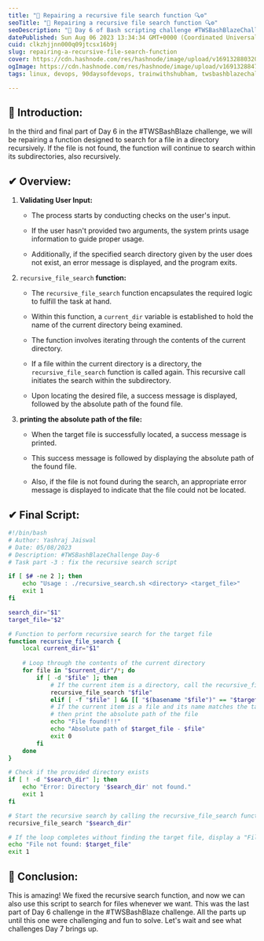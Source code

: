 ```yaml
---
title: "🔧 Repairing a recursive file search function 🔍⚙️"
seoTitle: "🔧 Repairing a recursive file search function 🔍⚙️"
seoDescription: "🚀 Day 6 of Bash scripting challenge #TWSBashBlazeChallenge🔥🔥 Part-3 Fixing a recursive file search function"
datePublished: Sun Aug 06 2023 13:34:34 GMT+0000 (Coordinated Universal Time)
cuid: clkzhjjnn000q09jtcsx16b9j
slug: repairing-a-recursive-file-search-function
cover: https://cdn.hashnode.com/res/hashnode/image/upload/v1691328803202/cab9e6eb-e6e8-4f9d-b086-78fac30f0af7.png
ogImage: https://cdn.hashnode.com/res/hashnode/image/upload/v1691328847784/4ed07c04-9820-41a6-9de4-efeba3530b10.png
tags: linux, devops, 90daysofdevops, trainwithshubham, twsbashblazechallenge-trainwithshubham

---
```


## **📍** Introduction:

In the third and final part of Day 6 in the #TWSBashBlaze challenge, we will be repairing a function designed to search for a file in a directory recursively. If the file is not found, the function will continue to search within its subdirectories, also recursively.

## ✔ Overview:

1. **Validating User Input:**
    
    * The process starts by conducting checks on the user's input.
        
    * If the user hasn't provided two arguments, the system prints usage information to guide proper usage.
        
    * Additionally, if the specified search directory given by the user does not exist, an error message is displayed, and the program exits.
        
2. `recursive_file_search` **function:**
    
    * The `recursive_file_search` function encapsulates the required logic to fulfill the task at hand.
        
    * Within this function, a `current_dir` variable is established to hold the name of the current directory being examined.
        
    * The function involves iterating through the contents of the current directory.
        
    * If a file within the current directory is a directory, the `recursive_file_search` function is called again. This recursive call initiates the search within the subdirectory.
        
    * Upon locating the desired file, a success message is displayed, followed by the absolute path of the found file.
        
3. **printing the absolute path of the file:**
    
    * When the target file is successfully located, a success message is printed.
        
    * This success message is followed by displaying the absolute path of the found file.
        
    * Also, if the file is not found during the search, an appropriate error message is displayed to indicate that the file could not be located.
        

## ✔ Final Script:

```bash
#!/bin/bash
# Author: Yashraj Jaiswal
# Date: 05/08/2023
# Description: #TWSBashBlazeChallenge Day-6
# Task part -3 : fix the recursive search script

if [ $# -ne 2 ]; then
    echo "Usage : ./recursive_search.sh <directory> <target_file>"
    exit 1
fi

search_dir="$1"
target_file="$2"

# Function to perform recursive search for the target file
function recursive_file_search {
    local current_dir="$1"
    
    # Loop through the contents of the current directory
    for file in "$current_dir"/*; do
        if [ -d "$file" ]; then
            # If the current item is a directory, call the recursive_file_search function to check within the sub directory
            recursive_file_search "$file"
            elif [ -f "$file" ] && [[ "$(basename "$file")" == "$target_file" ]]; then
            # If the current item is a file and its name matches the target file, print a success message
            # then print the absolute path of the file
            echo "File found!!!"
            echo "Absolute path of $target_file - $file"
            exit 0
        fi
    done
}

# Check if the provided directory exists
if [ ! -d "$search_dir" ]; then
    echo "Error: Directory '$search_dir' not found."
    exit 1
fi

# Start the recursive search by calling the recursive_file_search function with the provided search directory
recursive_file_search "$search_dir"

# If the loop completes without finding the target file, display a "File not found" message and exit with an error
echo "File not found: $target_file"
exit 1
```

## **📍** Conclusion:

This is amazing! We fixed the recursive search function, and now we can also use this script to search for files whenever we want. This was the last part of Day 6 challenge in the #TWSBashBlaze challenge. All the parts up until this one were challenging and fun to solve. Let's wait and see what challenges Day 7 brings up.